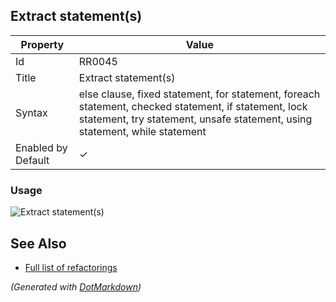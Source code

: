 ## Extract statement\(s\)

| Property           | Value                                                                                                                                                                              |
| ------------------ | ---------------------------------------------------------------------------------------------------------------------------------------------------------------------------------- |
| Id                 | RR0045                                                                                                                                                                             |
| Title              | Extract statement\(s\)                                                                                                                                                             |
| Syntax             | else clause, fixed statement, for statement, foreach statement, checked statement, if statement, lock statement, try statement, unsafe statement, using statement, while statement |
| Enabled by Default | &#x2713;                                                                                                                                                                           |

### Usage

![Extract statement(s)](../../images/refactorings/ExtractStatement.png)

## See Also

* [Full list of refactorings](Refactorings.md)


*\(Generated with [DotMarkdown](http://github.com/JosefPihrt/DotMarkdown)\)*